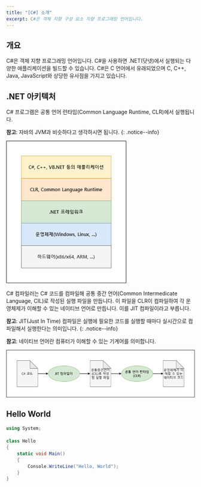 ```yaml
---
title: "[C#] 소개"
excerpt: C#은 객체 지향 구성 요소 지향 프로그래밍 언어입니다.
---
```


## 개요

C#은 객체 지향 프로그래밍 언어입니다. C#을 사용하면 .NET(닷넷)에서 실행되는 다양한 애플리케이션을 빌드할 수 있습니다. C#은 C 언어에서 유래되었으며 C, C++, Java, JavaScript와 상당한 유사점을 가지고 있습니다.

## .NET 아키텍처

C# 프로그램은 공통 언어 런타임(Common Language Runtime, CLR)에서 실행됩니다.

**참고**: 자바의 JVM과 비슷하다고 생각하시면 됩니다.
{: .notice--info}

![CLR 위치](../../../assets/images/CLR-위치.png)

C# 컴파일러는 C# 코드를 컴파일해 공통 중간 언어(Common Intermedicate Language, CIL)로 작성된 실행 파일을 만듭니다. 이 파일을 CLR이 컴파일하여 각 운영체제가 이해할 수 있는 네이티브 언어로 만듭니다. 이를 JIT 컴파일이라고 부릅니다.

**참고**: JIT(Just In Time) 컴파일은 실행에 필요한 코드를 실행할 때마다 실시간으로 컴파일해서 실행한다는 의미입니다.
{: .notice--info}

**참고**: 네이티브 언어란 컴퓨터가 이해할 수 있는 기계어를 의미합니다.

![CLR 과정](../../../assets/images/CLR-과정.png)

## Hello World

```cs
using System;

class Hello
{
    static void Main()
    {
        Console.WriteLine("Hello, World");
    }
}
```
